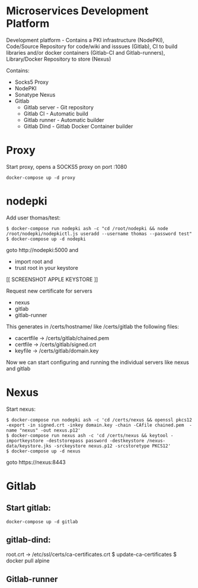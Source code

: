 # Microservices Development Platform

Development platform - Contains a PKI infrastructure (NodePKI), Code/Source Repository for code/wiki and isssues (Gitlab), CI to build libraries and/or docker containers (Gitlab-CI and Gitlab-runners), Library/Docker Repository to store (Nexus)

Contains:

 * Socks5 Proxy
 * NodePKI
 * Sonatype Nexus
 * Gitlab 
	- Gitlab server	- Git repository
	- Gitlab CI	- Automatic build
	- Gitlab runner - Automatic builder
	- Gitlab Dind	- Gitlab Docker Container builder

# Proxy 

Start proxy, opens a SOCKS5 proxy on port :1080

```
docker-compose up -d proxy
```

# nodepki

Add user thomas/test:

```
$ docker-compose run nodepki ash -c "cd /root/nodepki && node /root/nodepki/nodepkictl.js useradd --username thomas --password test"
$ docker-compose up -d nodepki
```

goto http://nodepki:5000 and 

 * import root and
 * trust root in your keystore

[[ SCREENSHOT APPLE KEYSTORE ]]

Request new certificate for servers

 - nexus
 - gitlab
 - gitlab-runner

This generates in /certs/hostname/ like /certs/gitlab the following files:

 * cacertfile -> /certs/gitlab/chained.pem
 * certfile -> /certs/gitlab/signed.crt
 * keyfile -> /certs/gitlab/domain.key

Now we can start configuring and running the individual servers like nexus and gitlab

# Nexus

Start nexus:
```
$ docker-compose run nodepki ash -c 'cd /certs/nexus && openssl pkcs12 -export -in signed.crt -inkey domain.key -chain -CAfile chained.pem  -name "nexus" -out nexus.p12'
$ docker-compose run nexus ash -c 'cd /certs/nexus && keytool -importkeystore -deststorepass password -destkeystore /nexus-data/keystore.jks -srckeystore nexus.p12 -srcstoretype PKCS12'
$ docker-compose up -d nexus
```
goto https://nexus:8443

# Gitlab

## Start gitlab:

```
docker-compose up -d gitlab
```

## gitlab-dind:

 root.crt -> /etc/ssl/certs/ca-certificates.crt
 $ update-ca-certificates
 $ docker pull alpine

## Gitlab-runner
